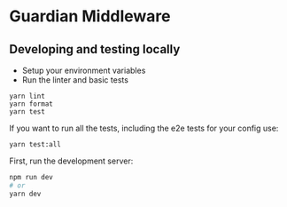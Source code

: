 # Guardian Middleware

## Developing and testing locally

-   Setup your environment variables
-   Run the linter and basic tests

```
yarn lint
yarn format
yarn test
```

If you want to run all the tests, including the e2e tests for your config use:

```
yarn test:all
```

First, run the development server:

```bash
npm run dev
# or
yarn dev
```
